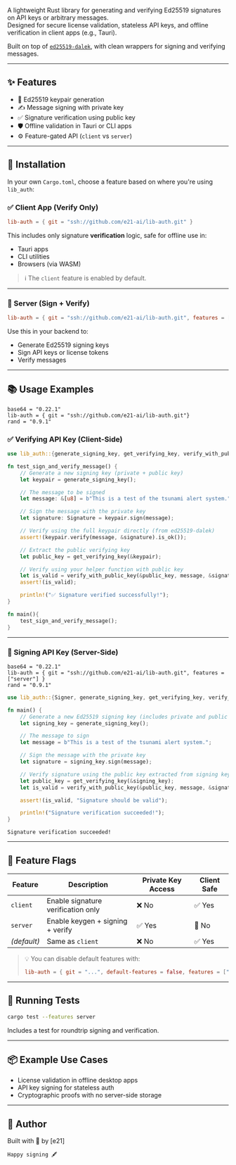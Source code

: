 
A lightweight Rust library for generating and verifying Ed25519 signatures on API keys or arbitrary messages.  
Designed for secure license validation, stateless API keys, and offline verification in client apps (e.g., Tauri).

Built on top of [`ed25519-dalek`](https://docs.rs/ed25519-dalek), with clean wrappers for signing and verifying messages.

---

## ✨ Features

- 🔐 Ed25519 keypair generation
- ✍️ Message signing with private key
- ✅ Signature verification using public key
- 🛡️ Offline validation in Tauri or CLI apps
- ⚙️ Feature-gated API (`client` vs `server`)

---

## 🔧 Installation

In your own `Cargo.toml`, choose a feature based on where you're using `lib_auth`:

### ✅ Client App (Verify Only)

```toml
lib-auth = { git = "ssh://github.com/e21-ai/lib-auth.git" }
````

This includes only signature **verification** logic, safe for offline use in:

* Tauri apps
* CLI utilities
* Browsers (via WASM)

> ℹ️ The `client` feature is enabled by default.

---

### 🔐 Server (Sign + Verify)

```toml
lib-auth = { git = "ssh://github.com/e21-ai/lib-auth.git", features = ["server"] }

```

Use this in your backend to:

* Generate Ed25519 signing keys
* Sign API keys or license tokens
* Verify messages

---

## 📚 Usage Examples
```
base64 = "0.22.1"
lib-auth = { git = "ssh://github.com/e21-ai/lib-auth.git"}
rand = "0.9.1"
```

### ✅ Verifying API Key (Client-Side)

```rust
use lib_auth::{generate_signing_key, get_verifying_key, verify_with_public_key, Signature, Signer};

fn test_sign_and_verify_message() {
    // Generate a new signing key (private + public key)
    let keypair = generate_signing_key();

    // The message to be signed
    let message: &[u8] = b"This is a test of the tsunami alert system.";

    // Sign the message with the private key
    let signature: Signature = keypair.sign(message);

    // Verify using the full keypair directly (from ed25519-dalek)
    assert!(keypair.verify(message, &signature).is_ok());

    // Extract the public verifying key
    let public_key = get_verifying_key(&keypair);

    // Verify using your helper function with public key
    let is_valid = verify_with_public_key(&public_key, message, &signature);
    assert!(is_valid);

    println!("✅ Signature verified successfully!");
}

fn main(){
    test_sign_and_verify_message();
}


```

---

### 🔐 Signing API Key (Server-Side)

```
base64 = "0.22.1"
lib-auth = { git = "ssh://github.com/e21-ai/lib-auth.git", features = ["server"] }
rand = "0.9.1"
```

```rust
use lib_auth::{Signer, generate_signing_key, get_verifying_key, verify_with_public_key};

fn main() {
    // Generate a new Ed25519 signing key (includes private and public keys)
    let signing_key = generate_signing_key();

    // The message to sign
    let message = b"This is a test of the tsunami alert system.";

    // Sign the message with the private key
    let signature = signing_key.sign(message);

    // Verify signature using the public key extracted from signing key
    let public_key = get_verifying_key(&signing_key);
    let is_valid = verify_with_public_key(&public_key, message, &signature);

    assert!(is_valid, "Signature should be valid");

    println!("Signature verification succeeded!");
}

```
```
Signature verification succeeded!
```
---

## 🔐 Feature Flags

| Feature     | Description                        | Private Key Access | Client Safe |
| ----------- | ---------------------------------- | ------------------ | ----------- |
| `client`    | Enable signature verification only | ❌ No               | ✅ Yes       |
| `server`    | Enable keygen + signing + verify   | ✅ Yes              | 🚫 No       |
| *(default)* | Same as `client`                   | ❌ No               | ✅ Yes       |

> 💡 You can disable default features with:
>
> ```toml
> lib-auth = { git = "...", default-features = false, features = ["server"] }
> ```

---

## 🧪 Running Tests

```bash
cargo test --features server
```

Includes a test for roundtrip signing and verification.

---

## 📦 Example Use Cases

* License validation in offline desktop apps
* API key signing for stateless auth
* Cryptographic proofs with no server-side storage

---

## 👤 Author

Built with 🦀 by \[e21]

```
Happy signing 🖋️
```
